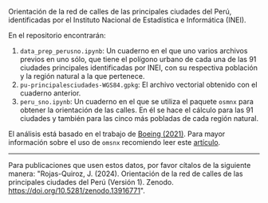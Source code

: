 Orientación de la red de calles de las principales ciudades del Perú, identificadas por el Instituto Nacional de Estadística e Informática (INEI).

En el repositorio encontrarán:

1. `data_prep_perusno.ipynb`: Un cuaderno en el que uno varios archivos previos en uno sólo, que tiene el polígono urbano de cada una de las 91 ciudades principales identificadas por INEI, con su respectiva población y la región natural a la que pertenece. 
2. `pu-principalesciudades-WGS84.gpkg`: El archivo vectorial obtenido con el cuaderno anterior.
3. `peru_sno.ipynb`: Un cuaderno en el que se utiliza el paquete `osmnx` para obtener la orientación de las calles. En él se hace el cálculo para las 91 ciudades y también para las cinco más pobladas de cada región natural.

El análisis está basado en el trabajo de [Boeing (2021)](https://appliednetsci.springeropen.com/articles/10.1007/s41109-019-0189-1). 
Para mayor información sobre el uso de `omsnx` recomiendo leer este [artículo](https://geoffboeing.com/2016/11/osmnx-python-street-networks/). 
________________________

Para publicaciones que usen estos datos, por favor cítalos de la siguiente manera: "Rojas-Quiroz, J. (2024). Orientación de la red de calles de las principales ciudades del Perú (Versión 1). Zenodo. https://doi.org/10.5281/zenodo.13916771".

